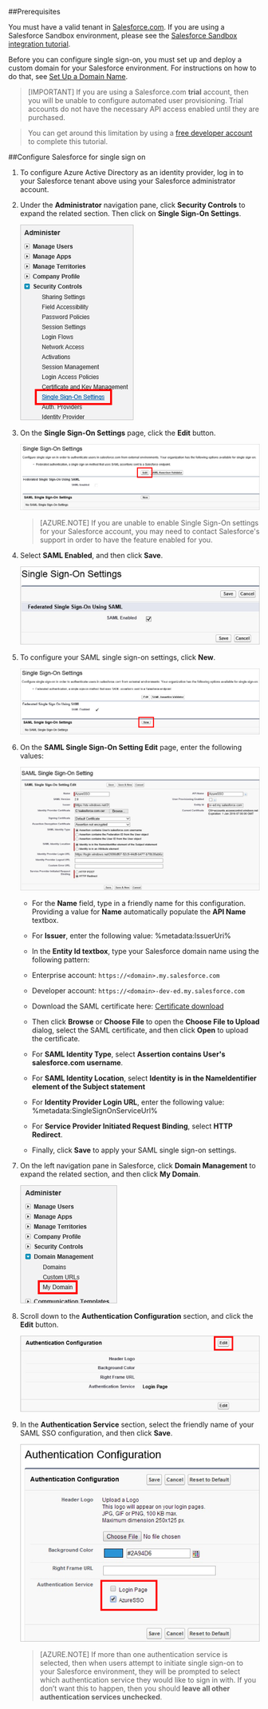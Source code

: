 ##Prerequisites

You must have a valid tenant in [Salesforce.com](https://www.salesforce.com/). If you are using a Salesforce Sandbox environment, please see the [Salesforce Sandbox integration tutorial](https://go.microsoft.com/fwLink/?LinkID=521879).

Before you can configure single sign-on, you must set up and deploy a custom domain for your Salesforce environment. For instructions on how to do that, see [Set Up a Domain Name](https://help.salesforce.com/HTViewHelpDoc?id=domain_name_setup.htm&language=en_US).

> [IMPORTANT] If you are using a Salesforce.com **trial** account, then you will be unable to configure automated user provisioning. Trial accounts do not have the necessary API access enabled until they are purchased.

> You can get around this limitation by using a [free developer account](https://developer.salesforce.com/signup) to complete this tutorial.


##Configure Salesforce for single sign on

1. To configure Azure Active Directory as an identity provider, log in to your Salesforce tenant above using your Salesforce administrator account.

2. Under the **Administrator** navigation pane, click **Security Controls** to expand the related section. Then click on **Single Sign-On Settings**.

	![Click on Single Sign-On Settings under Security Controls][10]

3. On the **Single Sign-On Settings** page, click the **Edit** button.

	![Click the Edit button][11]

	> [AZURE.NOTE] If you are unable to enable Single Sign-On settings for your Salesforce account, you may need to contact Salesforce's support in order to have the feature enabled for you.

4. Select **SAML Enabled**, and then click **Save**.

	![Select SAML Enabled][12]

5. To configure your SAML single sign-on settings, click **New**.

	![Select SAML Enabled][13]

6. On the **SAML Single Sign-On Setting Edit** page, enter the following values:

	![Screenshot of the configurations that you should make][14]

	- For the **Name** field, type in a friendly name for this configuration. Providing a value for **Name** automatically populate the **API Name** textbox.

	- For **Issuer**, enter the following value: %metadata:IssuerUri%

	- In the **Entity Id textbox**, type your Salesforce domain name using the following pattern:

	- Enterprise account: `https://<domain>.my.salesforce.com`

	- Developer account: `https://<domain>-dev-ed.my.salesforce.com`

	- Download the SAML certificate here: [Certificate download](%metadata:CertificateDownloadUrl%)

	- Then click **Browse** or **Choose File** to open the **Choose File to Upload** dialog, select the SAML certificate, and then click **Open** to upload the certificate.

	- For **SAML Identity Type**, select **Assertion contains User's salesforce.com username**.

	- For **SAML Identity Location**, select **Identity is in the NameIdentifier element of the Subject statement**

	- For **Identity Provider Login URL**, enter the following value: %metadata:SingleSignOnServiceUrl%

	- For **Service Provider Initiated Request Binding**, select **HTTP Redirect**.

	- Finally, click **Save** to apply your SAML single sign-on settings.

7. On the left navigation pane in Salesforce, click **Domain Management** to expand the related section, and then click **My Domain**.
	
	![Click on My Domain][15]

8. Scroll down to the **Authentication Configuration** section, and click the **Edit** button.

	![Click the Edit button][16]

9. In the **Authentication Service** section, select the friendly name of your SAML SSO configuration, and then click **Save**.

	![Select your SSO configuration][17]

	> [AZURE.NOTE] If more than one authentication service is selected, then when users attempt to initiate single sign-on to your Salesforce environment, they will be prompted to select which authentication service they would like to sign in with. If you don’t want this to happen, then you should **leave all other authentication services unchecked**.

[10]: media/sf-admin-sso.png
[11]: media/sf-admin-sso-edit.png
[12]: media/sf-enable-saml.png
[13]: media/sf-admin-sso-new.png
[14]: media/sf-saml-config.png
[15]: media/sf-my-domain.png
[16]: media/sf-edit-auth-config.png
[17]: media/sf-auth-config.png

